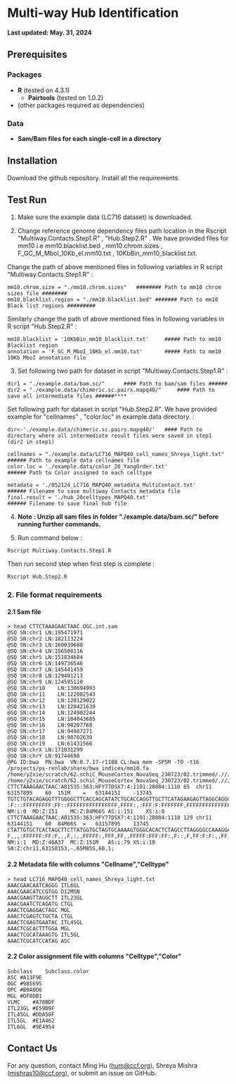 # Multi-way Hub Identification

**Last updated: May. 31, 2024**

## Prerequisites

### Packages
* **R** (tested on 4.3.1)
    * **Pairtools** (tested on 1.0.2)
* (other packages required as dependencies)

### Data

* **Sam/Bam files for each single-cell in a directory**

## Installation

Download the github repository. Install all the requirements.

## Test Run

1. Make sure the example data (LC716 dataset) is downloaded.

2. Change reference genome dependency files path location in the Rscript "Multiway.Contacts.Step1.R" , "Hub.Step2.R" . We have provided files for mm10 i.e mm10.blacklist.bed , mm10.chrom.sizes , F_GC_M_MboI_10Kb_el.mm10.txt , 10KbBin_mm10_blacklist.txt.

Change the path of above mentioned files in following variables in R script "Multiway.Contacts.Step1.R" :

```
mm10.chrom.size = "./mm10.chrom.sizes"   ######## Path to mm10 chrom sizes file ########
mm10.blacklist.region = "./mm10.blacklist.bed" ####### Path to mm10 Black list regions #########
```
Similarly change the path of above mentioned files in following variables in R script "Hub.Step2.R" :

```
mm10.blacklist = '10KbBin_mm10_blacklist.txt'     ##### Path to mm10 Blacklist region
annotation = 'F_GC_M_MboI_10Kb_el.mm10.txt'       ##### Path to mm10 10Kb MboI annotation file
```

3. Set following two path for dataset in script "Multiway.Contacts.Step1.R" :

```
dir1 = "./example.data/bam.sc/"      #### Path to bam/sam files ######
dir2 = "./example.data/chimeric.sc.pairs.mapq40/"     #### Path to save all intermediate files ######****
```

Set following path for dataset in script "Hub.Step2.R". We have provided example for "cellnames" , "color.loc" in example.data directory. :
```
dir<-'./example.data/chimeric.sc.pairs.mapq40/'   #### Path to directory where all intermediate result files were saved in step1 (dir2 in step1)

cellnames = "./example.data/LC716_MAPQ40_cell_names_Shreya_light.txt"     ###### Path to example data cellnames file
color.loc = './example.data/color_20_YangOrder.txt'                       ###### Path to Color assigned to each celltype 

metadata = './052124_LC716_MAPQ40_metadata_MultiContact.txt'      ###### Filename to save multiway Contacts metadata file
final.result = './hub_20celltypes_MAPQ40.txt'                     ###### Filename to save final hub file
```

4. **Note : Unzip all sam files in folder "./example.data/bam.sc/" before running further commands.**

4. Run command below :

```bash
Rscript Multiway.Contacts.Step1.R
```
Then run second step when first step is complete :

```bash
Rscript Hub.Step2.R
```

### 2. File format requirements

#### 2.1 Sam file

```
> head CTTCTAAAGAACTAAC.OGC.int.sam
@SQ	SN:chr1	LN:195471971
@SQ	SN:chr2	LN:182113224
@SQ	SN:chr3	LN:160039680
@SQ	SN:chr4	LN:156508116
@SQ	SN:chr5	LN:151834684
@SQ	SN:chr6	LN:149736546
@SQ	SN:chr7	LN:145441459
@SQ	SN:chr8	LN:129401213
@SQ	SN:chr9	LN:124595110
@SQ	SN:chr10	LN:130694993
@SQ	SN:chr11	LN:122082543
@SQ	SN:chr12	LN:120129022
@SQ	SN:chr13	LN:120421639
@SQ	SN:chr14	LN:124902244
@SQ	SN:chr15	LN:104043685
@SQ	SN:chr16	LN:98207768
@SQ	SN:chr17	LN:94987271
@SQ	SN:chr18	LN:90702639
@SQ	SN:chr19	LN:61431566
@SQ	SN:chrX	LN:171031299
@SQ	SN:chrY	LN:91744698
@PG	ID:bwa	PN:bwa	VN:0.7.17-r1188	CL:bwa mem -SP5M -T0 -t16 /projects/ps-renlab/share/bwa_indices/mm10.fa /home/y2xie/scratch/62.schiC_MouseCortex_NovaSeq_230723/02.trimmed/.///LC716_R1_BC_cov_val_1.fq.gz /home/y2xie/scratch/62.schiC_MouseCortex_NovaSeq_230723/02.trimmed/.///LC716_R3_BC_cov_val_2.fq.gz
CTTCTAAAGAACTAAC:A01535:363:HFY77DSX7:4:1101:28004:1110	65	chr11	63157895	60	151M	=	63144151	-13745	TGTCTGTACAGAGGTTTGGGGCTTCACCAGCATATCTGCACCAGGTTGCTTCATAGAAGAGTTAGGCAGGCTCATCTTGCAGCCTGGGTCCTCACTGCCTGTCTTGAATGACCTAGGAAGAAGTGTTATGCTGAAAGAATGAGAAATGAGG	:F:::FFFFFFFFF:FF::FFFFFFFFFFFFFFFF,FFFF:,:FFF:F:FFFFFFF,FFFFFFFFFFFFFFFFF:FFFFFFFFFFFFFFFFFFFFFF:FFF:FFFFFFFFFFFFFFFF:FF:F,FFFFFFFFF,F:F:FFF:FFFFFFFFF	NM:i:0	MD:Z:151	MC:Z:84M66S	AS:i:151	XS:i:0
CTTCTAAAGAACTAAC:A01535:363:HFY77DSX7:4:1101:28004:1110	129	chr11	63144151	60	84M66S	=	63157895	13745	CTATTGTGCTCACTAGCTTCTTATGGTGCTAGTGCAAAAGTGGGCACACTCTAGCCTTAGGGGCCAAAGGAAAGACACCACTTGTTCTAGGCGGAGGTGGGCATTTACAACACTAGGCAGGGACGATGTGTCTGAGCCTCCCAGCTCAGA	F,,,:FFFFFF:FF:F,,,F,:,,FFFFF:,FFF,FF,,FFFFF:FFF:FF:,F::,F,FF:F:F:,,FF,,:F,F,F,,,::FFFFF,FF:FF,FFFFFFF,,,,F,:,FF::,FFF:FFF:,FF,F,FFFFFFFFF:FFF,FF,F:FF	NM:i:1	MD:Z:46A37	MC:Z:151M	AS:i:79	XS:i:19	SA:Z:chr11,63158153,-,65M85S,60,1;
```

#### 2.2 Metadata file with columns "Cellname","Celltype"
```
> head LC716_MAPQ40_cell_names_Shreya_light.txt
AAACGAACAATCAGGG ITL6GL
AAACGAACATCCGTGG D12MSN
AAACGAAGTTAGGCTT ITL23GL
AAACGAATCTCAGATG CTGL
AAACTCGAGGACTAGC MGL
AAACTCGAGTCTGCTA CTGL
AAACTCGAGTGAATAC ITL45GL
AAACTCGCACTTTGGA MGL
AAACTCGCATAAAGTG ITL5GL
AAACTCGCATCCATAG ASC
```

#### 2.2 Color assignment file with columns "Celltype","Color"
```
Subclass	Subclass.color
ASC	#A13F9E
OGC	#985695
OPC	#B9A0D6
MGL	#DF8DB1
VLMC	#A78BDF
ITL23GL	#E59D9F
ITL45GL	#DDA58F
ITL5GL	#E1A462
ITL6GL	#9E4954
```

## Contact Us

For any question, contact Ming Hu (hum@ccf.org), Shreya Mishra (mishras10@ccf.org), or submit an issue on GitHub.
